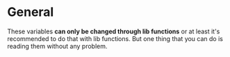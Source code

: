 # General

These variables **can only be changed through lib functions** or at least it's recommended to do that with lib functions. But one thing that you can do is reading them without any problem.
